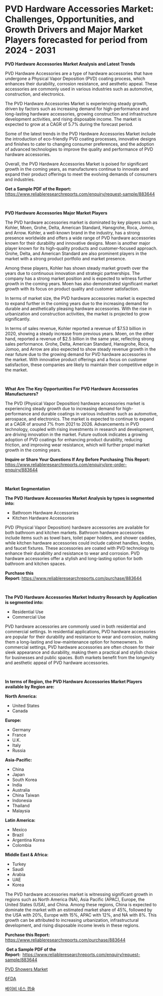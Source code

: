 <p><h1>PVD Hardware Accessories Market: Challenges, Opportunities, and Growth Drivers and Major Market Players forecasted for period from 2024 - 2031</h1></p><p><strong>PVD Hardware Accessories Market Analysis and Latest Trends</strong></p>
<p><p>PVD Hardware Accessories are a type of hardware accessories that have undergone a Physical Vapor Deposition (PVD) coating process, which enhances their durability, corrosion resistance, and aesthetic appeal. These accessories are commonly used in various industries such as automotive, construction, and electronics.</p><p>The PVD Hardware Accessories Market is experiencing steady growth, driven by factors such as increasing demand for high-performance and long-lasting hardware accessories, growing construction and infrastructure development activities, and rising disposable income. The market is expected to grow at a CAGR of 5.7% during the forecast period.</p><p>Some of the latest trends in the PVD Hardware Accessories Market include the introduction of eco-friendly PVD coating processes, innovative designs and finishes to cater to changing consumer preferences, and the adoption of advanced technologies to improve the quality and performance of PVD hardware accessories.</p><p>Overall, the PVD Hardware Accessories Market is poised for significant growth in the coming years, as manufacturers continue to innovate and expand their product offerings to meet the evolving demands of consumers and industries.</p></p>
<p><strong>Get a Sample PDF of the Report:&nbsp;</strong> <a href="https://www.reliableresearchreports.com/enquiry/request-sample/883644">https://www.reliableresearchreports.com/enquiry/request-sample/883644</a></p>
<p>&nbsp;</p>
<p><strong>PVD Hardware Accessories Major Market Players</strong></p>
<p><p>The PVD hardware accessories market is dominated by key players such as Kohler, Moen, Grohe, Delta, American Standard, Hansgrohe, Roca, Jomoo, and Arrow. Kohler, a well-known brand in the industry, has a strong presence worldwide and offers a wide range of PVD hardware accessories known for their durability and innovative designs. Moen is another major player known for its high-quality products and customer-focused approach. Grohe, Delta, and American Standard are also prominent players in the market with a strong product portfolio and market presence.</p><p>Among these players, Kohler has shown steady market growth over the years due to continuous innovation and strategic partnerships. The company has a strong market position and is expected to witness further growth in the coming years. Moen has also demonstrated significant market growth with its focus on product quality and customer satisfaction.</p><p>In terms of market size, the PVD hardware accessories market is expected to expand further in the coming years due to the increasing demand for durable and aesthetically pleasing hardware accessories. With the rise in urbanization and construction activities, the market is projected to grow significantly.</p><p>In terms of sales revenue, Kohler reported a revenue of $7.53 billion in 2020, showing a steady increase from previous years. Moen, on the other hand, reported a revenue of $2.5 billion in the same year, reflecting strong sales performance. Grohe, Delta, American Standard, Hansgrohe, Roca, Jomoo, and Arrow are also expected to show steady revenue growth in the near future due to the growing demand for PVD hardware accessories in the market. With innovative product offerings and a focus on customer satisfaction, these companies are likely to maintain their competitive edge in the market.</p></p>
<p>&nbsp;</p>
<p><strong>What Are The Key Opportunities For PVD Hardware Accessories Manufacturers?</strong></p>
<p><p>The PVD (Physical Vapor Deposition) hardware accessories market is experiencing steady growth due to increasing demand for high-performance and durable coatings in various industries such as automotive, aerospace, and electronics. The market is expected to continue to expand at a CAGR of around 7% from 2021 to 2026. Advancements in PVD technology, coupled with rising investments in research and development, are driving innovation in the market. Future outlook indicates a growing adoption of PVD coatings for enhancing product durability, reducing friction, and improving wear resistance, which will further propel market growth in the coming years.</p></p>
<p><strong>Inquire or Share Your Questions If Any Before Purchasing This Report:</strong> <a href="https://www.reliableresearchreports.com/enquiry/pre-order-enquiry/883644">https://www.reliableresearchreports.com/enquiry/pre-order-enquiry/883644</a></p>
<p>&nbsp;</p>
<p><strong>Market Segmentation</strong></p>
<p><strong>The PVD Hardware Accessories Market Analysis by types is segmented into:</strong></p>
<p><ul><li>Bathroom Hardware Accessories</li><li>Kitchen Hardware Accessories</li></ul></p>
<p><p>PVD (Physical Vapor Deposition) hardware accessories are available for both bathroom and kitchen markets. Bathroom hardware accessories include items such as towel bars, toilet paper holders, and shower caddies, while kitchen hardware accessories could include cabinet handles, knobs, and faucet fixtures. These accessories are coated with PVD technology to enhance their durability and resistance to wear and corrosion. PVD hardware accessories offer a stylish and long-lasting option for both bathroom and kitchen spaces.</p></p>
<p><strong>Purchase this Report:&nbsp;</strong><a href="https://www.reliableresearchreports.com/purchase/883644">https://www.reliableresearchreports.com/purchase/883644</a></p>
<p>&nbsp;</p>
<p><strong>The PVD Hardware Accessories Market Industry Research by Application is segmented into:</strong></p>
<p><ul><li>Residential Use</li><li>Commercial Use</li></ul></p>
<p><p>PVD hardware accessories are commonly used in both residential and commercial settings. In residential applications, PVD hardware accessories are popular for their durability and resistance to wear and corrosion, making them a long-lasting and low-maintenance option for homeowners. In commercial settings, PVD hardware accessories are often chosen for their sleek appearance and durability, making them a practical and stylish choice for businesses and public spaces. Both markets benefit from the longevity and aesthetic appeal of PVD hardware accessories.</p></p>
<p>&nbsp;</p>
<p><strong>In terms of Region, the PVD Hardware Accessories Market Players available by Region are:</strong></p>
<p>
    <p> <strong> North America: </strong>
        <ul>
            <li>United States</li>
            <li>Canada</li>
        </ul>
        </p> 
    <p> <strong> Europe: </strong>
        <ul>
            <li>Germany</li>
            <li>France</li>
            <li>U.K.</li>
            <li>Italy</li>
            <li>Russia</li>
        </ul>
        </p> 
    <p> <strong> Asia-Pacific: </strong>
        <ul>
            <li>China</li>
            <li>Japan</li>
            <li>South Korea</li>
            <li>India</li>
            <li>Australia</li>
            <li>China Taiwan</li>
            <li>Indonesia</li>
            <li>Thailand</li>
            <li>Malaysia</li>
        </ul>
        </p> 
    <p> <strong> Latin America: </strong>
        <ul>
            <li>Mexico</li>
            <li>Brazil</li>
            <li>Argentina Korea</li>
            <li>Colombia</li>
        </ul>
        </p> 
    <p> <strong> Middle East & Africa: </strong>
        <ul>
            <li>Turkey</li>
            <li>Saudi</li>
            <li>Arabia</li>
            <li>UAE</li>
            <li>Korea</li>
        </ul>
    </p>
    </p>
<p><p>The PVD hardware accessories market is witnessing significant growth in regions such as North America (NA), Asia Pacific (APAC), Europe, the United States (USA), and China. Among these regions, China is expected to dominate the market with an estimated market share of 45%, followed by the USA with 20%, Europe with 15%, APAC with 12%, and NA with 8%. This growth can be attributed to increasing urbanization, infrastructural development, and rising disposable income levels in these regions.</p></p>
<p><strong>Purchase this Report: </strong><a href="https://www.reliableresearchreports.com/purchase/883644">https://www.reliableresearchreports.com/purchase/883644</a></p>
<p>&nbsp;<strong>Get a Sample PDF of the Report:&nbsp;&nbsp;</strong><a href="https://www.reliableresearchreports.com/enquiry/request-sample/883644">https://www.reliableresearchreports.com/enquiry/request-sample/883644</a></p>
<p><strong></strong></p>
<p><p><a href="https://github.com/NorbertYates/Market-Research-Report-List-4/blob/main/pvd-showers-market.md">PVD Showers Market</a></p><p><a href="https://medium.com/@bub56567/6fda-%EC%8B%9C%EC%9E%A5-%EB%B3%B4%EA%B3%A0%EC%84%9C%EB%8A%94-%EC%9D%B4-%EC%8B%9C%EC%9E%A5%EC%9D%98-%EC%B5%9C%EC%8B%A0-%ED%8A%B8%EB%A0%8C%EB%93%9C-%EB%B0%8F-%EC%84%B1%EC%9E%A5-%EA%B8%B0%ED%9A%8C%EB%A5%BC-%EA%B3%B5%EA%B0%9C%ED%96%88%EC%8A%B5%EB%8B%88%EB%8B%A4-3af58b70ad44">6FDA</a></p><p><a href="https://medium.com/@wheelgg5674537/%EB%B2%A0%EC%9D%B4%EB%B9%84%EB%84%A4%EC%8A%A4-%EC%BA%A1%EC%8A%90-%EC%8B%9C%EC%9E%A5-%EA%B7%9C%EB%AA%A8-%EC%8B%9C%EC%9E%A5-%EC%A0%84%EB%A7%9D-%EB%B0%8F-%EC%8B%9C%EC%9E%A5-%EC%98%88%EC%B8%A1-2024%EB%85%84%EB%B6%80%ED%84%B0-2031%EB%85%84-c42698d1f0c8">베이비 네스 캡슐</a></p></p>
